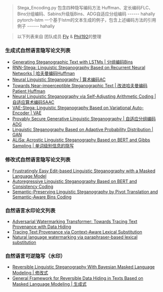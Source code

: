 
> Stega_Encoding.py 包含四种隐写编码方法 Huffman、定长编码FLC、Bins分组编码、Sabins升级版Bins、ADG自适应分组编码 ------ hahally
> pytorch-lstm 一个基于lstm的文本生成的例子，包含上述编码方法的引用例子 ------ hahally

> 以下列表来自 团队成员 [Fly](https://github.com/Flyvannn) & [Phil192](https://github.com/Phil192)的整理

### 生成式自然语言隐写论文列表

- [Generating Steganographic Text with LSTMs | 分组编码Bins](https://github.com/tbfang/steganography-lstm)
- [RNN-Stega: Linguistic Steganography Based on Recurrent Neural Networks | 哈夫曼编码Huffman](https://github.com/YangzlTHU/RNN-Stega)
- [Neural Linguistic Steganography | 算术编码AC](https://github.com/harvardnlp/NeuralSteganography)
- [Towards Near-imperceptible Steganographic Text | 改进哈夫曼编码Patient Huffman](https://github.com/falcondai/lm-steganography)
- [Neural Linguistic Steganography via Self-Adjusting Arithmetic Coding | 自适应算术编码SAAC](https://github.com/JiaMShen/StegaText)
- [VAE-Stega: Linguistic Steganography Based on Variational Auto-Encoder | VAE](https://github.com/YangzlTHU/VAE-Stega)
- [Provably Secure Generative Linguistic Steganography | 自适应分组编码ADG](https://github.com/Mhzzzzz/ADG-steganography)
- [Linguistic Steganography Based on Adaptive Probability Distribution | GAN](https://github.com/CAU-Tstega/text-steganography)
- [ALiSa: Acrostic Linguistic Steganography Based on BERT and Gibbs Sampling | 单词级别信息的隐写](https://github.com/clearloveclearlove/Alisa)


### 修改式自然语言隐写论文列表
- [Frustratingly Easy Edit-based Linguistic Steganography with a Masked Language Model](https://github.com/ku-nlp/steganography-with-masked-lm)
- [Autoregressive Linguistic Steganography Based on BERT and Consistency Coding](https://www.hindawi.com/journals/scn/2022/9092785/)
- [Semantic-Preserving Linguistic Steganography by Pivot Translation and Semantic-Aware Bins Coding](https://ieeexplore.ieee.org/abstract/document/10049662)


### 自然语言水印论文列表
- [Adversarial Watermarking Transformer: Towards Tracing Text Provenance with Data Hiding](https://github.com/S-Abdelnabi/awt)
- [Tracing Text Provenance via Context-Aware Lexical Substitution](https://ojs.aaai.org/index.php/AAAI/article/view/21415)
- [Natural language watermarking via paraphraser-based lexical substitution](https://www.sciencedirect.com/science/article/abs/pii/S000437022300005X)



### 自然语言可逆隐写（水印）
- [Reversible Linguistic Steganography With Bayesian Masked Language Modeling | 修改式](https://ieeexplore.ieee.org/abstract/document/9753668)
- [General Framework for Reversible Data Hiding in Texts Based on Masked Language Modeling | 生成式](https://arxiv.org/abs/2206.10112)
